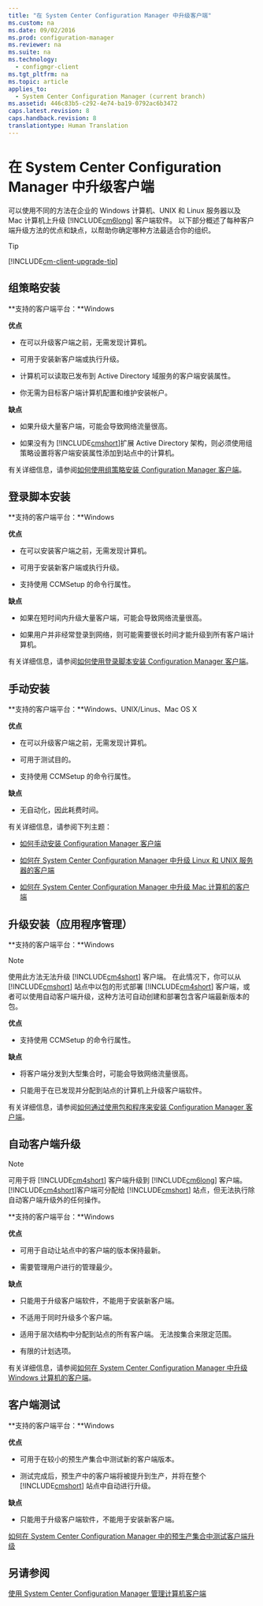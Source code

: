 ```yaml
---
title: "在 System Center Configuration Manager 中升级客户端"
ms.custom: na
ms.date: 09/02/2016
ms.prod: configuration-manager
ms.reviewer: na
ms.suite: na
ms.technology: 
  - configmgr-client
ms.tgt_pltfrm: na
ms.topic: article
applies_to: 
  - System Center Configuration Manager (current branch)
ms.assetid: 446c83b5-c292-4e74-ba19-0792ac6b3472
caps.latest.revision: 8
caps.handback.revision: 8
translationtype: Human Translation
---
```

# 在 System Center Configuration Manager 中升级客户端
可以使用不同的方法在企业的 Windows 计算机、UNIX 和 Linux 服务器以及 Mac 计算机上升级 [!INCLUDE[cm6long](../LocTest/includes/cm6long_md.md)] 客户端软件。 以下部分概述了每种客户端升级方法的优点和缺点，以帮助你确定哪种方法最适合你的组织。  
  
> [!TIP]  
>  [!INCLUDE[cm-client-upgrade-tip](../LocTest/includes/cm-client-upgrade-tip_md.md)]  
  
## 组策略安装  
 **支持的客户端平台：**Windows  
  
 **优点**  
  
-   在可以升级客户端之前，无需发现计算机。  
  
-   可用于安装新客户端或执行升级。  
  
-   计算机可以读取已发布到 Active Directory 域服务的客户端安装属性。  
  
-   你无需为目标客户端计算机配置和维护安装帐户。  
  
 **缺点**  
  
-   如果升级大量客户端，可能会导致网络流量很高。  
  
-   如果没有为 [!INCLUDE[cmshort](../LocTest/includes/cmshort_md.md)]扩展 Active Directory 架构，则必须使用组策略设置将客户端安装属性添加到站点中的计算机。  
  
 有关详细信息，请参阅[如何使用组策略安装 Configuration Manager 客户端](../LocTest/How-to-deploy-clients-to-Windows-computers-in-System-Center-Configuration-Manager.md#BKMK_ClientGP)。  
  
## 登录脚本安装  
 **支持的客户端平台：**Windows  
  
 **优点**  
  
-   在可以安装客户端之前，无需发现计算机。  
  
-   可用于安装新客户端或执行升级。  
  
-   支持使用 CCMSetup 的命令行属性。  
  
 **缺点**  
  
-   如果在短时间内升级大量客户端，可能会导致网络流量很高。  
  
-   如果用户并非经常登录到网络，则可能需要很长时间才能升级到所有客户端计算机。  
  
 有关详细信息，请参阅[如何使用登录脚本安装 Configuration Manager 客户端](../LocTest/How-to-deploy-clients-to-Windows-computers-in-System-Center-Configuration-Manager.md#BKMK_ClientLogonScript)。  
  
## 手动安装  
 **支持的客户端平台：**Windows、UNIX/Linus、Mac OS X  
  
 **优点**  
  
-   在可以升级客户端之前，无需发现计算机。  
  
-   可用于测试目的。  
  
-   支持使用 CCMSetup 的命令行属性。  
  
 **缺点**  
  
-   无自动化，因此耗费时间。  
  
 有关详细信息，请参阅下列主题：  
  
-   [如何手动安装 Configuration Manager 客户端](../LocTest/How-to-deploy-clients-to-Windows-computers-in-System-Center-Configuration-Manager.md#BKMK_Manual)  
  
-   [如何在 System Center Configuration Manager 中升级 Linux 和 UNIX 服务器的客户端](../LocTest/How-to-upgrade-clients-for-Linux-and-UNIX-servers-in-System-Center-Configuration-Manager.md)  
  
-   [如何在 System Center Configuration Manager 中升级 Mac 计算机的客户端](../LocTest/How-to-upgrade-clients-on-Mac-computers-in-System-Center-Configuration-Manager.md)  
  
## 升级安装（应用程序管理）  
 **支持的客户端平台：**Windows  
  
> [!NOTE]  
>  使用此方法无法升级 [!INCLUDE[cm4short](../LocTest/includes/cm4short_md.md)] 客户端。 在此情况下，你可以从 [!INCLUDE[cmshort](../LocTest/includes/cmshort_md.md)] 站点中以包的形式部署 [!INCLUDE[cm4short](../LocTest/includes/cm4short_md.md)] 客户端，或者可以使用自动客户端升级，这种方法可自动创建和部署包含客户端最新版本的包。  
  
 **优点**  
  
-   支持使用 CCMSetup 的命令行属性。  
  
 **缺点**  
  
-   将客户端分发到大型集合时，可能会导致网络流量很高。  
  
-   只能用于在已发现并分配到站点的计算机上升级客户端软件。  
  
 有关详细信息，请参阅[如何通过使用包和程序来安装 Configuration Manager 客户端](../LocTest/How-to-deploy-clients-to-Windows-computers-in-System-Center-Configuration-Manager.md#BKMK_ClientApp)。  
  
## 自动客户端升级  
  
> [!NOTE]  
>  可用于将 [!INCLUDE[cm4short](../LocTest/includes/cm4short_md.md)] 客户端升级到 [!INCLUDE[cm6long](../LocTest/includes/cm6long_md.md)] 客户端。 [!INCLUDE[cm4short](../LocTest/includes/cm4short_md.md)]客户端可分配给 [!INCLUDE[cmshort](../LocTest/includes/cmshort_md.md)] 站点，但无法执行除自动客户端升级外的任何操作。  
  
 **支持的客户端平台：**Windows  
  
 **优点**  
  
-   可用于自动让站点中的客户端的版本保持最新。  
  
-   需要管理用户进行的管理最少。  
  
 **缺点**  
  
-   只能用于升级客户端软件，不能用于安装新客户端。  
  
-   不适用于同时升级多个客户端。  
  
-   适用于层次结构中分配到站点的所有客户端。 无法按集合来限定范围。  
  
-   有限的计划选项。  
  
 有关详细信息，请参阅[如何在 System Center Configuration Manager 中升级 Windows 计算机的客户端](../LocTest/How-to-upgrade-clients-for-Windows-computers-in-System-Center-Configuration-Manager.md)。  
  
## 客户端测试  
 **支持的客户端平台：**Windows  
  
 **优点**  
  
-   可用于在较小的预生产集合中测试新的客户端版本。  
  
-   测试完成后，预生产中的客户端将被提升到生产，并将在整个 [!INCLUDE[cmshort](../LocTest/includes/cmshort_md.md)] 站点中自动进行升级。  
  
 **缺点**  
  
-   只能用于升级客户端软件，不能用于安装新客户端。  
  
 [如何在 System Center Configuration Manager 中的预生产集合中测试客户端升级](../LocTest/How-to-test-client-upgrades-in-a-preproduction-collection-in-System-Center-Configuration-Manager.md)  
  
## 另请参阅  
 [使用 System Center Configuration Manager 管理计算机客户端](../LocTest/Manage-computer-clients-with-System-Center-Configuration-Manager.md)